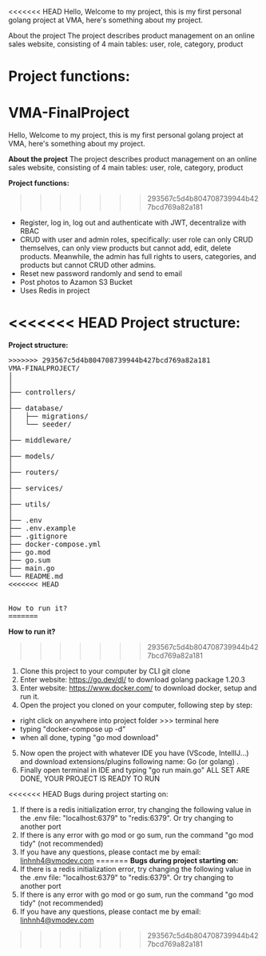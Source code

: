 <<<<<<< HEAD
Hello,
Welcome to my project, this is my first personal golang project at VMA, here's something about my project.

About the project
The project describes product management on an online sales website, consisting of 4 main tables: user, role, category, product

Project functions:
=======
# VMA-FinalProject

Hello,
Welcome to my project, this is my first personal golang project at VMA, here's something about my project.

**About the project**
The project describes product management on an online sales website, consisting of 4 main tables: user, role, category, product

**Project functions:**
>>>>>>> 293567c5d4b804708739944b427bcd769a82a181
- Register, log in, log out and authenticate with JWT, decentralize with RBAC
- CRUD with user and admin roles, specifically: user role can only CRUD themselves, can only view products but cannot add, edit, delete products. Meanwhile, the admin has full rights to users, categories, and products but cannot CRUD other admins.
- Reset new password randomly and send to email
- Post photos to Azamon S3 Bucket
- Uses Redis in project

<<<<<<< HEAD
Project structure:
=======
**Project structure:**
<pre>
>>>>>>> 293567c5d4b804708739944b427bcd769a82a181
VMA-FINALPROJECT/
│
│
├── controllers/
│
├── database/
│   ├── migrations/
│   └── seeder/
│
├── middleware/
│
├── models/
│   
├── routers/
│
├── services/
│
├── utils/
│
├── .env
├── .env.example
├── .gitignore
├── docker-compose.yml
├── go.mod
├── go.sum
├── main.go
└── README.md
<<<<<<< HEAD


How to run it?
=======
</pre>


**How to run it?**
>>>>>>> 293567c5d4b804708739944b427bcd769a82a181
1. Clone this project to your computer by CLI git clone
2. Enter website: https://go.dev/dl/ to download golang package 1.20.3
3. Enter website: https://www.docker.com/ to download docker, setup and run it.
4. Open the project you cloned on your computer, following step by step:
- right click on anywhere into project folder >>> terminal here
- typing "docker-compose up -d"
- when all done, typing "go mod download"
5. Now open the project with whatever IDE you have (VScode, IntellIJ...) and download extensions/plugins following name: Go (or golang) .
6. Finally open terminal in IDE and typing "go run main.go"
ALL SET ARE DONE, YOUR PROJECT IS READY TO RUN


<<<<<<< HEAD
Bugs during project starting on:
1. If there is a redis initialization error, try changing the following value in the .env file: "localhost:6379" to "redis:6379". Or try changing to another port
2. If there is any error with go mod or go sum, run the command "go mod tidy" (not recommended)
3. If you have any questions, please contact me by email: linhnh4@vmodev.com
=======
**Bugs during project starting on:**
1. If there is a redis initialization error, try changing the following value in the .env file: "localhost:6379" to "redis:6379". Or try changing to another port
2. If there is any error with go mod or go sum, run the command "go mod tidy" (not recommended)
3. If you have any questions, please contact me by email: linhnh4@vmodev.com
>>>>>>> 293567c5d4b804708739944b427bcd769a82a181
